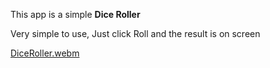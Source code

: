 This app is a simple **Dice Roller**

Very simple to use, Just click Roll and the result is on screen

[DiceRoller.webm](https://user-images.githubusercontent.com/99915224/193681642-bf5b53a6-4191-45d7-915f-3c102f639a70.webm)
